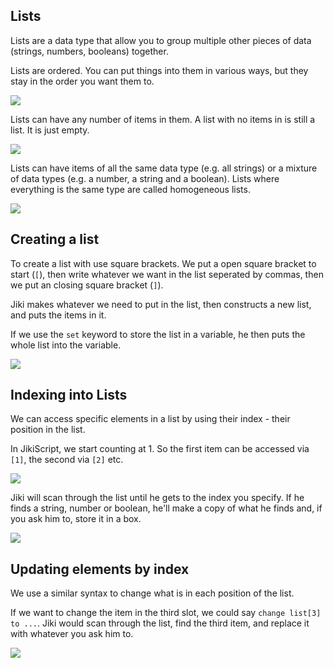 ## Lists

Lists are a data type that allow you to group multiple other pieces of data (strings, numbers, booleans) together.

Lists are ordered.
You can put things into them in various ways, but they stay in the order you want them to.

<img src="https://assets.exercism.org/bootcamp/diagrams/lists-intro.png" class="diagram"/>

Lists can have any number of items in them.
A list with no items in is still a list.
It is just empty.

<img src="https://assets.exercism.org/bootcamp/diagrams/lists-sizes.png" class="diagram"/>

Lists can have items of all the same data type (e.g. all strings) or a mixture of data types (e.g. a number, a string and a boolean).
Lists where everything is the same type are called homogeneous lists.

<img src="https://assets.exercism.org/bootcamp/diagrams/lists-types.png" class="diagram"/>

## Creating a list

To create a list with use square brackets.
We put a open square bracket to start (`[`), then write whatever we want in the list seperated by commas, then we put an closing square bracket (`]`).

Jiki makes whatever we need to put in the list, then constructs a new list, and puts the items in it.

If we use the `set` keyword to store the list in a variable, he then puts the whole list into the variable.

<img src="https://assets.exercism.org/bootcamp/diagrams/lists-creating.png" class="diagram"/>

## Indexing into Lists

We can access specific elements in a list by using their index - their position in the list.

In JikiScript, we start counting at 1.
So the first item can be accessed via `[1]`, the second via `[2]` etc.

<img src="https://assets.exercism.org/bootcamp/diagrams/lists-index-1.png" class="diagram"/>

Jiki will scan through the list until he gets to the index you specify.
If he finds a string, number or boolean, he'll make a copy of what he finds and, if you ask him to, store it in a box.

<img src="https://assets.exercism.org/bootcamp/diagrams/lists-index-2.png" class="diagram"/>

## Updating elements by index

We use a similar syntax to change what is in each position of the list.

If we want to change the item in the third slot, we could say `change list[3] to ...`.
Jiki would scan through the list, find the third item, and replace it with whatever you ask him to.

<img src="https://assets.exercism.org/bootcamp/diagrams/lists-changing-elements.png" class="diagram"/>
